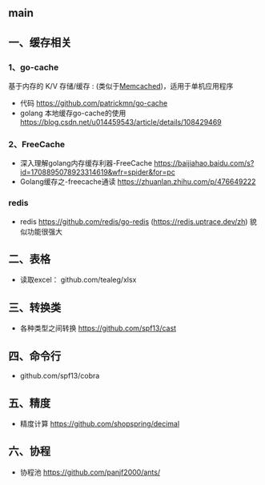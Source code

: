 ## main

## 一、缓存相关

### 1、go-cache 

基于内存的 K/V 存储/缓存 : (类似于[Memcached](https://so.csdn.net/so/search?q=Memcached&spm=1001.2101.3001.7020))，适用于单机应用程序

- 代码 https://github.com/patrickmn/go-cache
- golang 本地缓存go-cache的使用  https://blog.csdn.net/u014459543/article/details/108429469

### 2、FreeCache

* 深入理解golang内存缓存利器-FreeCache https://baijiahao.baidu.com/s?id=1708895078923314619&wfr=spider&for=pc
* Golang缓存之-freecache通读 https://zhuanlan.zhihu.com/p/476649222

### redis

- redis  https://github.com/redis/go-redis (https://redis.uptrace.dev/zh) 貌似功能很强大

## 二、表格

- 读取excel：  github.com/tealeg/xlsx

## 三、转换类

- 各种类型之间转换 https://github.com/spf13/cast

## 四、命令行

- github.com/spf13/cobra

## 五、精度

- 精度计算 https://github.com/shopspring/decimal

## 六、协程

- 协程池 https://github.com/panjf2000/ants/
